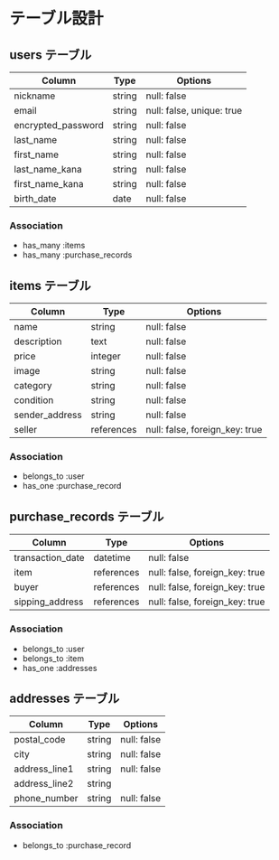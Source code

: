 # テーブル設計

## users テーブル

| Column             | Type   | Options     |
| ------------------ | ------ | ----------- |
| nickname           | string | null: false |
| email              | string | null: false, unique: true |
| encrypted_password | string | null: false |
| last_name          | string | null: false |
| first_name         | string | null: false |
| last_name_kana     | string | null: false |
| first_name_kana    | string | null: false |
| birth_date         | date   | null: false |

### Association

- has_many :items
- has_many :purchase_records

## items テーブル

| Column            | Type       | Options     |
| ----------------- | ------     | ----------- |
| name              | string     | null: false |
| description       | text       | null: false |
| price             | integer    | null: false |
| image             | string     | null: false |
| category          | string     | null: false |
| condition         | string     | null: false |
| sender_address    | string     | null: false |
| seller            | references | null: false, foreign_key: true |

### Association

- belongs_to :user
- has_one    :purchase_record

## purchase_records テーブル

| Column              | Type       | Options                        |
| ------------------- | ---------- | ------------------------------ |
| transaction_date    | datetime   | null: false |
| item                | references | null: false, foreign_key: true |
| buyer               | references | null: false, foreign_key: true |
| sipping_address     | references | null: false, foreign_key: true |


### Association

- belongs_to :user
- belongs_to :item
- has_one    :addresses

## addresses テーブル

| Column        | Type       | Options     |
| ------------- | ---------- | ----------- |
| postal_code   | string     | null: false |
| city          | string     | null: false |
| address_line1 | string     | null: false |
| address_line2 | string     |             |
| phone_number  | string     | null: false |


### Association

- belongs_to :purchase_record